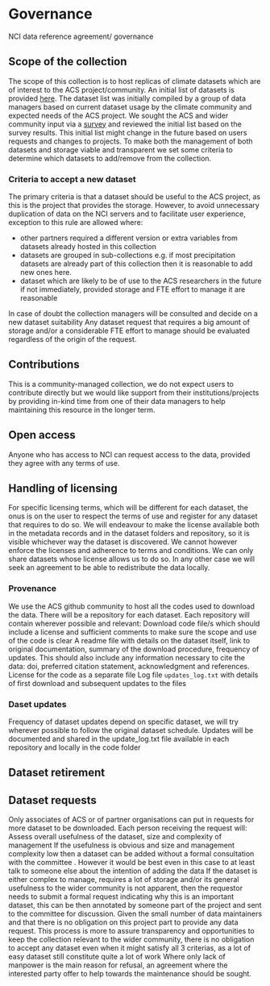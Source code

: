 # Governance

NCI data reference agreement/ governance

## Scope of the collection
The scope of this collection is to host replicas of climate datasets which are of interest to the ACS project/community.
An initial list of datasets is provided [here](list.md). The dataset list was initially compiled by a group of data managers based on current dataset usage by the climate community and expected needs of the ACS project. We sought the ACS and wider community input via a [survey](https://forms.gle/4BiXS3wtEPAwCgA6A) and reviewed the initial list based on the survey results. 
This initial list might change in the future based on users requests and changes to projects. 
To make both the management of both datasets and storage viable and transparent we set some criteria to determine which datasets to add/remove from the collection.

### Criteria to accept a new dataset
The primary criteria is that a dataset should be useful to the ACS project, as this is the project that provides the storage. However, to avoid unnecessary duplication of data on the NCI servers and to facilitate user experience, exception to this rule are allowed where:

 - other partners required a different version or extra variables from datasets already hosted in this collection
 - datasets are grouped in sub-collections e.g. if most precipitation datasets are already part of this collection then it is reasonable to add new ones here.
 - dataset which are likely to be of use to the ACS researchers in the future if not immediately, provided storage and FTE effort to manage it are reasonable

In case of doubt the collection managers will be consulted and decide on a new dataset suitability
Any dataset request that requires a big amount of storage and/or a considerable FTE effort to manage should be evaluated regardless of the origin of the request.

## Contributions
This is a community-managed collection, we do not expect users to contribute directly but we would like support from their institutions/projects by providing in-kind time from one of their data managers to help maintaining this resource in the longer term.


## Open access
Anyone who has access to NCI can request access to the data, provided they agree with any terms of use.

## Handling of licensing
For specific licensing terms, which will be different for each dataset, the onus is on the user to respect the terms of use and register for any dataset that requires to do so. We will endeavour to make the license available both in the metadata records and in the dataset folders and repository, so it is visible whichever way the dataset is discovered. We cannot however enforce the licenses and adherence to terms and conditions.
We can only share datasets whose license allows us to do so. In any other case we will seek an agreement to be able to redistribute the data locally.

### Provenance
We use the ACS github community  to host all the codes used to download the data. There will be a repository for each dataset. Each repository will contain wherever possible and relevant:
Download code file/s which should include a license and sufficient comments to make sure the scope and use of the code is clear
A readme file with details on the dataset itself, link to original documentation, summary of the download procedure, frequency of updates. This should also include any information necessary to cite the data: doi, preferred citation statement, acknowledgment and references.
License for the code as a separate file
Log file `updates_log.txt` with details of first download and subsequent updates to the files 

### Daset updates
Frequency of dataset updates depend on specific dataset, we will try wherever possible to follow the original dataset schedule. Updates will be documented and shared in the update_log.txt file available in each repository and locally in the code folder 

## Dataset retirement

## Dataset requests
Only associates of ACS or of partner organisations can put in requests for more dataset to be downloaded. Each person receiving the request will:
Assess overall usefulness of the dataset, size and complexity of management
If the usefulness is obvious and size and management complexity low then a dataset can be added without a formal consultation with the committee . However it would be best even in this case to at least talk to someone else about the intention of adding the data
If the dataset is either complex to manage, requires a lot of storage and/or its general usefulness to the wider community is not apparent, then the requestor needs to submit a formal request indicating why this is an important dataset, this can be then annotated by someone part of the project and sent to the committee for discussion. Given the small number of data maintainers and that there is no obligation on this project part to provide any data request. This process is more to assure transparency and opportunities to keep the collection relevant to the wider community, there is no obligation to accept any dataset even when it might satisfy all 3 criterias, as a lot of easy dataset still constitute quite a lot of work
Where only lack of manpower is the main reason for refusal, an agreement where the interested party offer to help towards the maintenance should be sought. 


